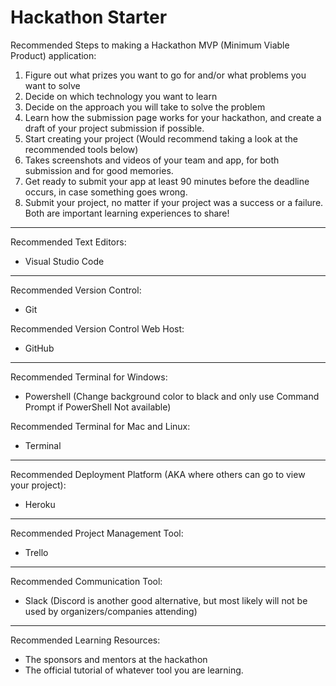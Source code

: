 # Hackathon Starter

Recommended Steps to making a Hackathon MVP (Minimum Viable Product) application:

1. Figure out what prizes you want to go for and/or what problems you want to solve 
1. Decide on which technology you want to learn
1. Decide on the approach you will take to solve the problem
1. Learn how the submission page works for your hackathon, and create a draft of your project submission if possible.
1. Start creating your project (Would recommend taking a look at the recommended tools below)
1. Takes screenshots and videos of your team and app, for both submission and for good memories.
1. Get ready to submit your app at least 90 minutes before the deadline occurs, in case something goes wrong.
1. Submit your project, no matter if your project was a success or a failure. Both are important learning experiences to share!

---

Recommended Text Editors: 
* Visual Studio Code

---

Recommended Version Control: 
* Git

Recommended Version Control Web Host: 
* GitHub

---

Recommended Terminal for Windows: 
* Powershell (Change background color to black and only use Command Prompt if PowerShell Not available)

Recommended Terminal for Mac and Linux: 
* Terminal

---

Recommended Deployment Platform (AKA where others can go to view your project): 
* Heroku

---

Recommended Project Management Tool:
* Trello

---

Recommended Communication Tool:
* Slack (Discord is another good alternative, but most likely will not be used by organizers/companies attending)

---

Recommended Learning Resources:
* The sponsors and mentors at the hackathon
* The official tutorial of whatever tool you are learning.